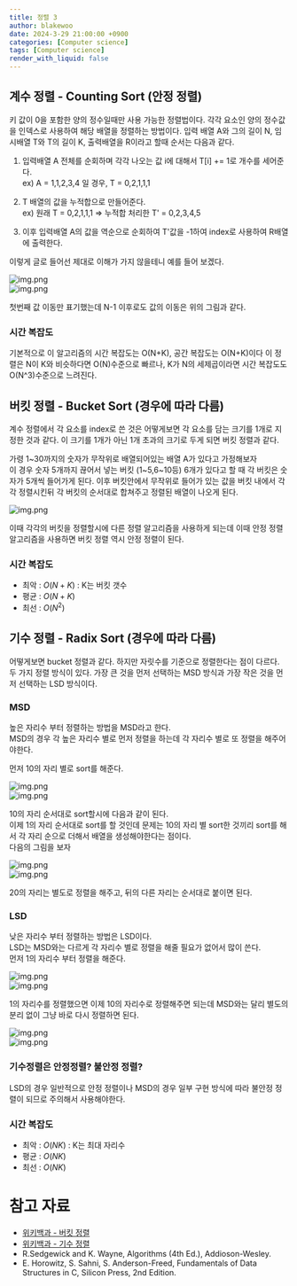 ```yaml
---
title: 정렬 3
author: blakewoo
date: 2024-3-29 21:00:00 +0900
categories: [Computer science]
tags: [Computer science]
render_with_liquid: false
---
```



## 계수 정렬 - Counting Sort (안정 정렬)
키 값이 0을 포함한 양의 정수일때만 사용 가능한 정렬법이다.
각각 요소인 양의 정수값을 인덱스로 사용하여 해당 배열을 정렬하는 방법이다.
입력 배열 A와 그의 길이 N, 임시배열 T와 T의 길이 K, 출력배열을 R이라고 할때
순서는 다음과 같다.

1. 입력배열 A 전체를 순회하며 각각 나오는 값 i에 대해서 T[i] += 1로 개수를 세어준다.   
ex) A = 1,1,2,3,4 일 경우, T = 0,2,1,1,1

2. T 배열의 값을 누적합으로 만들어준다.   
ex) 원래 T = 0,2,1,1,1 => 누적합 처리한 T' = 0,2,3,4,5
   
3. 이후 입력배열 A의 값을 역순으로 순회하여 T'값을 -1하여 index로 사용하여 R배열에 출력한다.   

이렇게 글로 들어선 제대로 이해가 가지 않을테니 예를 들어 보겠다.    

![img.png](/assets/blog/cs/sort/counting_sort_img1.png)   
![img.png](/assets/blog/cs/sort/counting_sort_img2.png)   

첫번째 값 이동만 표기했는데 N-1 이후로도 값의 이동은 위의 그림과 같다.

### 시간 복잡도
기본적으로 이 알고리즘의 시간 복잡도는 O(N+K), 공간 복잡도는 O(N+K)이다
이 정렬은 N이 K와 비슷하다면 O(N)수준으로 빠르나, K가 N의 세제곱이라면
시간 복잡도도 O(N^3)수준으로 느려진다.


## 버킷 정렬 - Bucket Sort (경우에 따라 다름)
계수 정렬에서 각 요소를 index로 쓴 것은 어떻게보면 각 요소를 담는 크기를 1개로 지정한 것과 같다.
이 크기를 1개가 아닌 1개 초과의 크기로 두게 되면 버킷 정렬과 같다.

가령 1~30까지의 숫자가 무작위로 배열되어있는 배열 A가 있다고 가정해보자   
이 경우 숫자 5개까지 끊어서 넣는 버킷 (1~5,6~10등) 6개가 있다고 할 때
각 버킷은 숫자가 5개씩 들어가게 된다.
이후 버킷안에서 무작위로 들어가 있는 값을 버킷 내에서 각각 정렬시킨뒤
각 버킷의 순서대로 합쳐주고 정렬된 배열이 나오게 된다.   

![img.png](/assets/blog/cs/sort/bucket_sort_img.png)   

이때 각각의 버킷을 정렬할시에 다른 정렬 알고리즘을 사용하게 되는데 이때 
안정 정렬 알고리즘을 사용하면 버킷 정렬 역시 안정 정렬이 된다.

### 시간 복잡도
- 최악 : $O(N+K)$ : K는 버킷 갯수
- 평균 : $O(N+K)$
- 최선 : $O(N^{2})$


## 기수 정렬 - Radix Sort (경우에 따라 다름)
어떻게보면 bucket 정렬과 같다. 하지만 자릿수를 기준으로 정렬한다는 점이 다르다.
두 가지 정렬 방식이 있다. 가장 큰 것을 먼저 선택하는 MSD 방식과 가장 작은 것을 먼저 선택하는 LSD 방식이다.

### MSD
높은 자리수 부터 정렬하는 방법을 MSD라고 한다.   
MSD의 경우 각 높은 자리수 별로 먼저 정렬을 하는데 각 자리수 별로 또 정렬을 해주어야한다.   
  
먼저 10의 자리 별로 sort를 해준다.

![img.png](/assets/blog/cs/sort/radix_sort_msd_img1.png)   
![img.png](/assets/blog/cs/sort/radix_sort_msd_img2.png)   

10의 자리 순서대로 sort할시에 다음과 같이 된다.   
이제 1의 자리 순서대로 sort를 할 것인데 문제는 10의 자리 별 sort한 것끼리
sort를 해서 각 자리 순으로 더해서 배열을 생성해야한다는 점이다.   
다음의 그림을 보자    

![img.png](/assets/blog/cs/sort/radix_sort_msd_img3.png)   
![img.png](/assets/blog/cs/sort/radix_sort_msd_img4.png)   

20의 자리는 별도로 정렬을 해주고, 뒤의 다른 자리는 순서대로 붙이면 된다.

### LSD
낮은 자리수 부터 정렬하는 방법은 LSD이다.   
LSD는 MSD와는 다르게 각 자리수 별로 정렬을 해줄 필요가 없어서 많이 쓴다.   
먼저 1의 자리수 부터 정렬을 해준다.     
   
![img.png](/assets/blog/cs/sort/radix_sort_lsd_img1.png)   
![img.png](/assets/blog/cs/sort/radix_sort_lsd_img2.png)   

1의 자리수를 정렬했으면 이제 10의 자리수로 정렬해주면 되는데 MSD와는 달리
별도의 분리 없이 그냥 바로 다시 정렬하면 된다.

![img.png](/assets/blog/cs/sort/radix_sort_lsd_img3.png)   
![img.png](/assets/blog/cs/sort/radix_sort_lsd_img4.png)   


### 기수정렬은 안정정렬? 불안정 정렬?
LSD의 경우 일반적으로 안정 정렬이나 MSD의 경우 일부 구현 방식에 따라 불안정 정렬이 되므로
주의해서 사용해야한다.

### 시간 복잡도
- 최악 : $O(NK)$ : K는 최대 자리수
- 평균 : $O(NK)$
- 최선 : $O(NK)$

# 참고 자료
- [위키백과 - 버킷 정렬](https://ko.wikipedia.org/wiki/%EB%B2%84%ED%82%B7_%EC%A0%95%EB%A0%AC) 
- [위키백과 - 기수 정렬](https://ko.wikipedia.org/wiki/%EA%B8%B0%EC%88%98_%EC%A0%95%EB%A0%AC) 
- R.Sedgewick and K. Wayne, Algorithms (4th Ed.), Addioson-Wesley.
- E. Horowitz, S. Sahni, S. Anderson-Freed, Fundamentals of Data
  Structures in C, Silicon Press, 2nd Edition.
